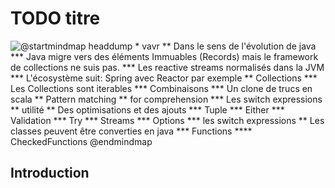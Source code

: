 # TODO titre

![
    @startmindmap headdump
    * vavr
    ** Dans le sens de l'évolution de java
    *** Java migre vers des éléments Immuables (Records) mais le framework de collections ne suis pas.
    *** Les reactive streams normalisés dans la JVM
    *** L'écosystème suit: Spring avec Reactor par exemple
    ** Collections
    *** Les Collections sont iterables
    *** Combinaisons
    *** Un clone de trucs en scala
    ** Pattern matching
    ** for comprehension
    *** Les switch expressions
    ** utilité
    ** Des optimisations et des ajouts
    *** Tuple
    *** Either
    *** Validation
    *** Try
    *** Streams
    *** Options
    *** les switch expressions
    ** Les classes peuvent être converties en java
    *** Functions
    **** CheckedFunctions
    @endmindmap
](documentation/assets/headdump.png)

## Introduction
